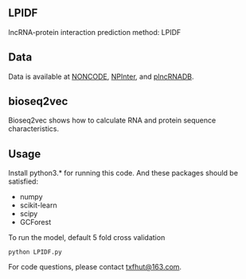 ## LPIDF
lncRNA-protein interaction prediction method: LPIDF


## Data
Data is available at [NONCODE](http://www.noncode.org), [NPInter](http://bigdata.ibp.ac.cn/npinter3/index.htm), and [plncRNADB](http://bis.zju.edu.cn/plncRNADB).

## bioseq2vec
Bioseq2vec shows how to calculate RNA and protein sequence characteristics. 


## Usage
Install python3.* for running this code. And these packages should be satisfied:
+ numpy
+ scikit-learn
+ scipy
+ GCForest

To run the model, default 5 fold cross validation
```shell
python LPIDF.py
```
For code questions, please contact txfhut@163.com.

